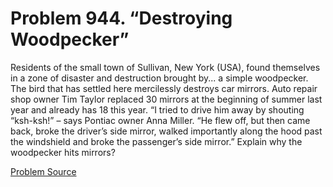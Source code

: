 # Problem 944. “Destroying Woodpecker”

Residents of the small town of Sullivan, New York (USA), found themselves in a zone of disaster and destruction brought by... a simple woodpecker. The bird that has settled here mercilessly destroys car mirrors. Auto repair shop owner Tim Taylor replaced 30 mirrors at the beginning of summer last year and already has 18 this year. “I tried to drive him away by shouting “ksh-ksh!” – says Pontiac owner Anna Miller. “He flew off, but then came back, broke the driver’s side mirror, walked importantly along the hood past the windshield and broke the passenger’s side mirror.” Explain why the woodpecker hits mirrors?

[Problem Source](https://www.trizland.ru/tasks/1847/)
